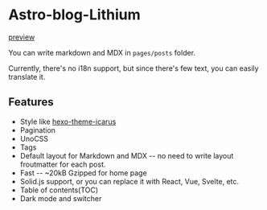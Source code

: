 # Astro-blog-Lithium

[preview](https://stblog.penclub.club/)

You can write markdown and MDX in `pages/posts` folder.

Currently, there's no i18n support, but since there's few text, you can easily translate it.

## Features

- Style like [hexo-theme-icarus](https://github.com/ppoffice/hexo-theme-icarus)
- Pagination
- UnoCSS
- Tags
- Default layout for Markdown and MDX -- no need to write layout froutmatter for each post.
- Fast -- ~20kB Gzipped for home page
- Solid.js support, or you can replace it with React, Vue, Svelte, etc.
- Table of contents(TOC)
- Dark mode and switcher
